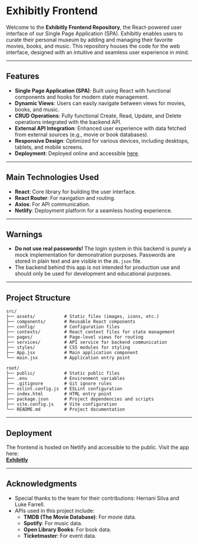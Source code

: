 # Exhibitly Frontend

Welcome to the **Exhibitly Frontend Repository**, the React-powered user interface of our Single Page Application (SPA). Exhibitly enables users to curate their personal museum by adding and managing their favorite movies, books, and music. This repository houses the code for the web interface, designed with an intuitive and seamless user experience in mind.

---

## Features

- **Single Page Application (SPA)**: Built using React with functional components and hooks for modern state management.
- **Dynamic Views**: Users can easily navigate between views for movies, books, and music.
- **CRUD Operations**: Fully functional Create, Read, Update, and Delete operations integrated with the backend API.
- **External API Integration**: Enhanced user experience with data fetched from external sources (e.g., movie or book databases).
- **Responsive Design**: Optimized for various devices, including desktops, tablets, and mobile screens.
- **Deployment**: Deployed online and accessible [here](https://exhibitly.netlify.app).

---

## Main Technologies Used

- **React**: Core library for building the user interface.
- **React Router**: For navigation and routing.
- **Axios**: For API communication.
- **Netlify**: Deployment platform for a seamless hosting experience.

---

## Warnings

- **Do not use real passwords!** The login system in this backend is purely a mock implementation for demonstration purposes. Passwords are stored in plain text and are visible in the `db.json` file.
- The backend behind this app is not intended for production use and should only be used for development and educational purposes.

---

## Project Structure

```plaintext
src/
├── assets/           # Static files (images, icons, etc.)
├── components/       # Reusable React components
├── config/           # Configuration files
├── contexts/         # React context files for state management
├── pages/            # Page-level views for routing
├── services/         # API service for backend communication
├── styles/           # CSS modules for styling
├── App.jsx           # Main application component
└── main.jsx          # Application entry point

root/
├── public/           # Static public files
├── .env              # Environment variables
├── .gitignore        # Git ignore rules
├── eslint.config.js  # ESLint configuration
├── index.html        # HTML entry point
├── package.json      # Project dependencies and scripts
├── vite.config.js    # Vite configuration
└── README.md         # Project documentation
```
---

## Deployment

The frontend is hosted on Netlify and accessible to the public. Visit the app here:  
**[Exhibitly](https://exhibitly.netlify.app)**

---

## Acknowledgments

- Special thanks to the team for their contributions: Hernani Silva and Luke Farrell.
- APIs used in this project include:
  - **TMDB (The Movie Database)**: For movie data.
  - **Spotify**: For music data.
  - **Open Library Books**: For book data.
  - **Ticketmaster**: For event data.
